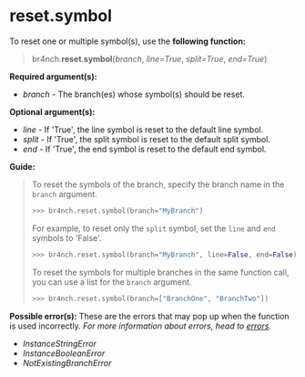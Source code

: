 # reset.symbol

To reset one or multiple symbol(s), use the **following function:**

> br4nch.**reset**.**symbol**(*branch*, *line=True*, *split=True*, *end=True*)

**Required argument(s):**

- *branch* - The branch(es) whose symbol(s) should be reset.

**Optional argument(s):**

- *line* - If 'True', the line symbol is reset to the default line symbol.
- *split* - If 'True', the split symbol is reset to the default split symbol.
- *end* - If 'True', the end symbol is reset to the default end symbol.

**Guide:**

> To reset the symbols of the branch, specify the branch name in the `branch` argument.
>
> ```python
> >>> br4nch.reset.symbol(branch="MyBranch")
> ```
>
> For example, to reset only the `split` symbol, set the `line` and `end` symbols to 'False'.
>
> ```python
> >>> br4nch.reset.symbol(branch="MyBranch", line=False, end=False)
> ```
>
> To reset the symbols for multiple branches in the same function call, you can use a list for the `branch` argument.
>
> ```python
> >>> br4nch.reset.symbol(branch=["BranchOne", "BranchTwo"])
> ```

**Possible error(s):**
These are the errors that may pop up when the function is used incorrectly.
*For more information about errors, head to [errors](../../guides/errors.md).*

- *InstanceStringError*
- *InstanceBooleanError*
- *NotExistingBranchError*

